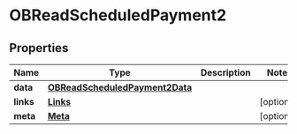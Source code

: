 
# OBReadScheduledPayment2

## Properties
Name | Type | Description | Notes
------------ | ------------- | ------------- | -------------
**data** | [**OBReadScheduledPayment2Data**](OBReadScheduledPayment2Data.md) |  | 
**links** | [**Links**](Links.md) |  |  [optional]
**meta** | [**Meta**](Meta.md) |  |  [optional]



